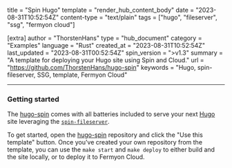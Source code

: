 title = "Spin Hugo"
template = "render_hub_content_body"
date = "2023-08-31T10:52:54Z"
content-type = "text/plain"
tags = ["hugo", "fileserver", "ssg", "fermyon cloud"]

[extra]
author = "ThorstenHans"
type = "hub_document"
category = "Examples"
language = "Rust"
created_at = "2023-08-31T10:52:54Z"
last_updated = "2023-08-31T00:52:54Z"
spin_version = ">v1.3"
summary = "A template for deploying your Hugo site using Spin and Cloud."
url = "https://github.com/ThorstenHans/hugo-spin"
keywords = "Hugo, spin-fileserver, SSG, template, Fermyon Cloud"

---

### Getting started

The [hugo-spin](https://github.com/ThorstenHans/hugo-spin) comes with all batteries included to serve your next [Hugo](https://gohugo.io) site leveraging the [`spin-fileserver`](https://github.com/spinframework/spin-fileserver).

To get started, open the [hugo-spin](https://github.com/ThorstenHans/hugo-spin) repository and click the "Use this template" button. Once you've created your own repository from the template, you can use the `make start` and `make deploy` to either build and the site locally, or to deploy it to Fermyon Cloud.
